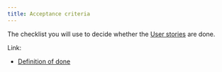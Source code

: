 ```yaml
---
title: Acceptance criteria
---
```

The checklist you will use to decide whether the [User stories](agile-project-management/scrum/user-stories.md) are done. 

Link:
- [Definition of done](agile-project-management/scrum/definition-of-done.md)